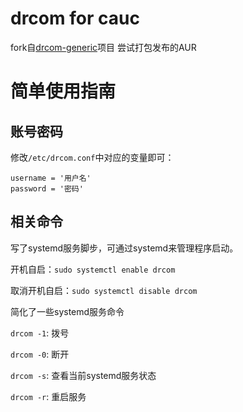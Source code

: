 # drcom for cauc
fork自[drcom-generic](https://github.com/carlsplace/drcom-cauc)项目
尝试打包发布的AUR

# 简单使用指南

## 账号密码

修改`/etc/drcom.conf`中对应的变量即可：
```
username = '用户名'
password = '密码'
```

## 相关命令
写了systemd服务脚步，可通过systemd来管理程序启动。

开机自启：`sudo systemctl enable drcom`

取消开机自启：`sudo systemctl disable drcom`

简化了一些systemd服务命令

`drcom -1`: 拨号

`drcom -0`: 断开

`drcom -s`: 查看当前systemd服务状态

`drcom -r`: 重启服务
